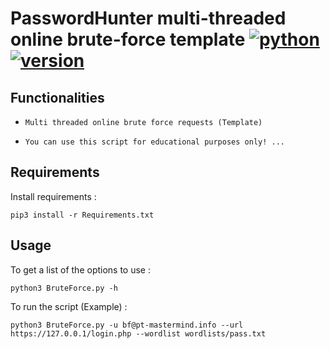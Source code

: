 # PasswordHunter multi-threaded online brute-force template   [![python](https://img.shields.io/badge/Python-3-green.svg?style=style=flat-square)](https://www.python.org/downloads/)  [![version](https://img.shields.io/badge/Version-Beta-blue.svg?style=style=flat-square)](https://twitter.com/nas_bench)


## Functionalities

* ```Multi threaded online brute force requests (Template)```

* ```You can use this script for educational purposes only! ...  ```

## Requirements

Install requirements :

```
pip3 install -r Requirements.txt
```

## Usage

To get a list of the options to use :

```
python3 BruteForce.py -h
```

To run the script (Example) :

```
python3 BruteForce.py -u bf@pt-mastermind.info --url https://127.0.0.1/login.php --wordlist wordlists/pass.txt
```

